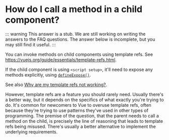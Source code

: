 # How do I call a method in a child component?

::: warning This answer is a stub.
We are still working on writing the answers to the FAQ questions. The answer below is incomplete, but you may still find it useful.
:::

You can invoke methods on child components using template refs. See <https://vuejs.org/guide/essentials/template-refs.html>.

If the child component is using `<script setup>`, it'll need to expose any methods explicitly, using [`defineExpose()`](https://vuejs.org/api/sfc-script-setup.html#defineexpose).

See also [Why are my template refs not working?](template-refs).

However, template refs are a feature you should rarely need. Usually there's a better way, but it depends on the specifics of what exactly you're trying to do. It's common for newcomers to Vue to overuse template refs, often because they're trying to use patterns they've used in other types of programming. The premise of the question, that the parent needs to call a method on the child, is precisely the line of reasoning that leads to template refs being misused. There's usually a better alternative to implement the underlying requirements.

